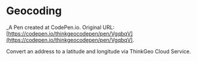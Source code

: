 # Geocoding
 _A Pen created at CodePen.io. Original URL: [https://codepen.io/thinkgeocodepen/pen/VgqbqV](https://codepen.io/thinkgeocodepen/pen/VgqbqV).

 Convert an address to a latitude and longitude via ThinkGeo Cloud Service.
